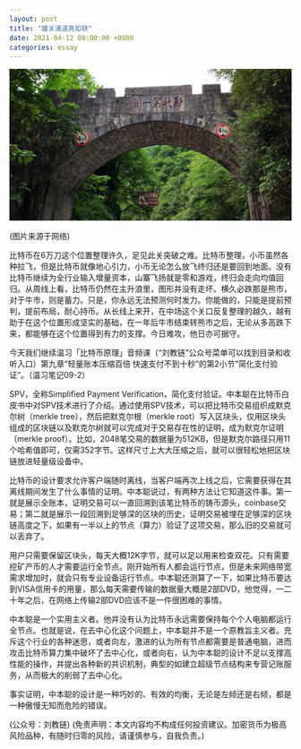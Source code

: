 ```yaml
---
layout: post
title: "雄关漫道真如铁"
date: 2021-04-12 08:00:00 +0800
categories: essay
---
```


![](/images/2021/20210412.jpg)

(图片来源于网络)

比特币在6万刀这个位置整理许久，足见此关突破之难。比特币整理，小币虽然各种拉飞，但是比特币就像地心引力，小币无论怎么放飞终归还是要回到地面。没有比特币继续为全行业输入增量资本，山寨飞扬就是零和游戏，终归会走向均值回归。从周线上看，比特币仍然在主升浪里，图形并没有走坏。横久必跌那是熊市，对于牛市，则是蓄力。只是，你永远无法预测何时发力。你能做的，只能是提前预判，提前布局，耐心持币。从长线上来开，在中场这个关口反复整理的越久，越有助于在这个位置形成坚实的基础，在一年后牛市结束转熊市之后，无论从多高跌下来，都能够在这个位置得到有力的支撑。今日难攻，他日亦可据守。

今天我们继续温习「比特币原理」音频课（“刘教链”公众号菜单可以找到目录和收听入口）第九章“轻量账本压缩百倍 快速支付不到十秒”的第2小节“简化支付验证”。（温习笔记09-2）

SPV，全称Simplified Payment Verification，简化支付验证。中本聪在比特币白皮书中对SPV技术进行了介绍。通过使用SPV技术，可以把比特币交易组织成默克尔树（merkle tree），然后把默克尔根（merkle root）写入区块头，仅用区块头组成的区块链以及默克尔树就可以完成对于交易存在性的证明，成为默克尔证明（merkle proof）。比如，2048笔交易的数据量为512KB，但是默克尔路径只用11个哈希值即可，仅需352字节。这样尺寸上大大压缩之后，就可以很轻松地把区块链放进轻量级设备中。

比特币的设计要求允许客户端随时离线，当客户端再次上线之后，它需要获得在其离线期间发生了什么事情的证明。中本聪说过，有两种方法让它知道这件事。第一就是展示全账本，证明交易可以一直回溯到该笔比特币的铸币源头，coinbase交易；第二就是展示一段回溯到足够深的区块的历史，证明交易被埋在足够深的区块链高度之下，如果有一半以上的节点（算力）验证了这项交易，那么旧的交易就可以丢弃了。

用户只需要保留区块头，每天大概12K字节，就可以足以用来检查双花。只有需要挖矿产币的人才需要运行全节点。刚开始所有人都会运行节点，但是未来网络带宽需求增加时，就会只有专业设备运行节点。中本聪还测算了一下，如果比特币要达到VISA信用卡的用量，那么每天需要传输的数据量大概是2部DVD，他觉得，一二十年之后，在网络上传输2部DVD应该不是一件很困难的事情。

中本聪是一个实用主义者。他并没有认为比特币永远需要保持每个个人电脑都运行全节点。也就是说，在去中心化这个问题上，中本聪并不是一个原教旨主义者。充斥这个行业的各种迷思，或者向左，激进的认为所有节点都需要是普通电脑，进而攻击比特币算力集中破坏了去中心化，或者向右，认为中本聪的设计不足以支撑高性能的操作，并提出各种新的共识机制，典型的如建立超级节点结构来专营记账服务，从而极大的削弱了去中心化。

事实证明，中本聪的设计是一种巧妙的、有效的均衡，无论是左倾还是右倾，都是一种傲慢无知而危险的错误。

(公众号：刘教链)
(免责声明：本文内容均不构成任何投资建议。加密货币为极高风险品种，有随时归零的风险，请谨慎参与，自我负责。)
